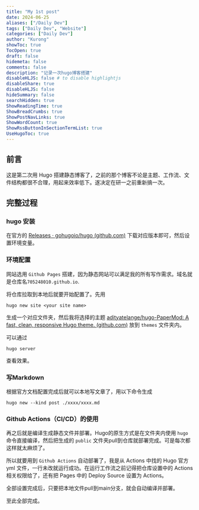 ```yaml
---
title: "My 1st post"
date: 2024-06-25
aliases: ["/Daily Dev"]
tags: ["Daily Dev", "Website"]
categories: ["Daily Dev"]
author: "Kurong"
showToc: true
TocOpen: true
draft: false
hidemeta: false
comments: false
description: "记录一次hugo博客搭建"
disableHLJS: false # to disable highlightjs
disableShare: true
disableHLJS: false
hideSummary: false
searchHidden: true
ShowReadingTime: true
ShowBreadCrumbs: true
ShowPostNavLinks: true
ShowWordCount: true
ShowRssButtonInSectionTermList: true
UseHugoToc: true
---
```


## 前言

这是第二次用 Hugo 搭建静态博客了，之前的那个博客不论是主题、工作流、文件结构都很不合理，用起来效率低下。遂决定在研一之前重新搞一次。



## 完整过程

### hugo 安装

在官方的 [Releases · gohugoio/hugo (github.com)](https://github.com/gohugoio/hugo/releases) 下载对应版本即可，然后设置环境变量。



### 环境配置

网站选用 ` Github Pages ` 搭建，因为静态网站可以满足我的所有写作需求。域名就是仓库名`705248010.github.io`.

将仓库拉取到本地后就要开始配置了。先用

```
hugo new site <your site name>
```

生成一个对应文件夹，然后我将选择的主题 [adityatelange/hugo-PaperMod: A fast, clean, responsive Hugo theme. (github.com)](https://github.com/adityatelange/hugo-PaperMod) 放到 `themes` 文件夹内。

可以通过

```
hugo server
```

查看效果。



###  写Markdown

根据官方文档配置完成后就可以本地写文章了，用以下命令生成

```
hugo new --kind post ./xxxx/xxxx.md
```



### Github Actions（CI/CD）的使用

再之后就是编译生成静态文件并部署。Hugo的原生方式是在文件夹内使用 `hugo` 命令直接编译，然后把生成的 `public` 文件夹pull到仓库就部署完成。可是每次都这样就太麻烦了。

所以就要用到 `Github Actions` 自动部署了，我是从 Actions 中找的 Hugo 官方 yml 文件，一行未改就运行成功。在运行工作流之前记得把仓库设置中的 Actions 相关权限给了，还有把 Pages 中的 Deploy Source 设置为 Actions。

全部设置完成后，只要把本地文件pull到main分支，就会自动编译并部署。

至此全部完成。
